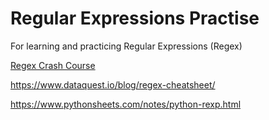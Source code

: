 # Regular Expressions Practise
 For learning and practicing Regular Expressions (Regex)

[Regex Crash Course](https://www.youtube.com/watch?v=AEE9ecgLgdQ)

https://www.dataquest.io/blog/regex-cheatsheet/

https://www.pythonsheets.com/notes/python-rexp.html
